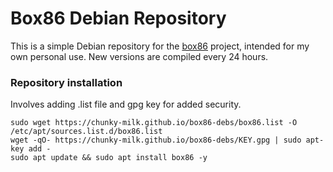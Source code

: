 # Box86 Debian Repository

This is a simple Debian repository for the [box86](https://github.com/ptitSeb/box86) project, intended for my own personal use. New versions are compiled every 24 hours.

### Repository installation
Involves adding .list file and gpg key for added security.
```
sudo wget https://chunky-milk.github.io/box86-debs/box86.list -O /etc/apt/sources.list.d/box86.list
wget -qO- https://chunky-milk.github.io/box86-debs/KEY.gpg | sudo apt-key add -
sudo apt update && sudo apt install box86 -y
```

